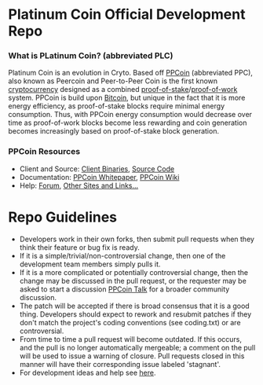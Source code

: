 Platinum Coin Official Development Repo
================================

### What is PLatinum Coin? (abbreviated PLC)
Platinum Coin is an evolution in Cryto. Based off [PPCoin](http://ppcoin.org/) (abbreviated PPC), also known as Peercoin and Peer-to-Peer Coin is the first known [cryptocurrency](https://en.wikipedia.org/wiki/Cryptocurrency)  designed as a combined [proof-of-stake](http://ppcoin.org/static/ppcoin-paper.pdf)/[proof-of-work](https://en.wikipedia.org/wiki/Proof-of-work_system) system. PPCoin is build upon [Bitcoin](http://bitcoin.org/en/), but unique in the fact that it is more energy efficiency, as proof-of-stake blocks require minimal energy consumption. Thus, with PPCoin energy consumption would decrease over time as proof-of-work blocks become less rewarding and coin generation becomes increasingly based on proof-of-stake block generation.

### PPCoin Resources
* Client and Source:
[Client Binaries](http://sourceforge.net/projects/gooios/files/),
[Source Code](https://github.com/gooios/platinumcoin)
* Documentation: [PPCoin Whitepaper](http://ppcoin.org/static/ppcoin-paper.pdf),
[PPCoin Wiki](https://github.com/ppcoin/ppcoin/wiki)
* Help: 
[Forum](http:/its.hoop.la/),
[Other Sites and Links...](http://www.gooios.com/plcoin)

Repo Guidelines
================================

* Developers work in their own forks, then submit pull requests when they think their feature or bug fix is ready.
* If it is a simple/trivial/non-controversial change, then one of the development team members simply pulls it.
* If it is a more complicated or potentially controversial change, then the change may be discussed in the pull request, or the requester may be asked to start a discussion [PPCoin Talk](http://www.ppcointalk.org/) for a broader community discussion. 
* The patch will be accepted if there is broad consensus that it is a good thing. Developers should expect to rework and resubmit patches if they don't match the project's coding conventions (see coding.txt) or are controversial.
* From time to time a pull request will become outdated. If this occurs, and the pull is no longer automatically mergeable; a comment on the pull will be used to issue a warning of closure.  Pull requests closed in this manner will have their corresponding issue labeled 'stagnant'.
* For development ideas and help see [here](http://www.ppcointalk.org/index.php?board=10.0).
